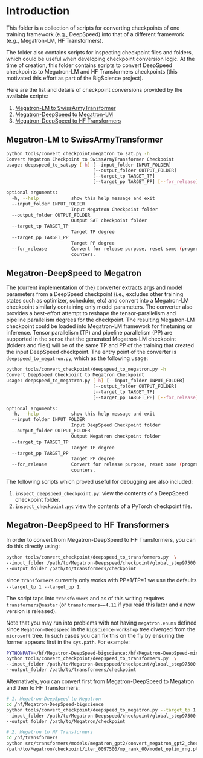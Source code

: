 # Introduction

This folder is a collection of scripts for converting checkpoints of one training framework (e.g., DeepSpeed) into that of a different framework (e.g., Megatron-LM, HF Transformers).

The folder also contains scripts for inspecting checkpoint files and folders, which could be useful when developing checkpoint conversion logic. At the time of creation, this folder contains scripts to convert DeepSpeed checkpoints to Megatron-LM and HF Transformers checkpoints (this motivated this effort as part of the BigScience project).

Here are the list and details of checkpoint conversions provided by the available scripts:

1. [Megatron-LM to SwissArmyTransformer](#Megatron-DeepSpeed-to-HF-Transformers)
1. [Megatron-DeepSpeed to Megatron-LM](#Megatron-DeepSpeed-to-Megatron)
1. [Megatron-DeepSpeed to HF Transformers](#Megatron-DeepSpeed-to-HF-Transformers)



## Megatron-LM to SwissArmyTransformer
```bash
python tools/convert_checkpoint/megatron_to_sat.py -h
Convert Megatron Checkpoint to SwissArmyTransformer Checkpoint
usage: deepspeed_to_sat.py [-h] [--input_folder INPUT_FOLDER]
                                [--output_folder OUTPUT_FOLDER]
                                [--target_tp TARGET_TP]
                                [--target_pp TARGET_PP] [--for_release]

optional arguments:
  -h, --help            show this help message and exit
  --input_folder INPUT_FOLDER
                        Input Megatron Checkpoint folder
  --output_folder OUTPUT_FOLDER
                        Output SAT checkpoint folder
  --target_tp TARGET_TP
                        Target TP degree
  --target_pp TARGET_PP
                        Target PP degree
  --for_release         Convert for release purpose, reset some (progress)
                        counters.
```


## Megatron-DeepSpeed to Megatron

The (current implementation of the) converter extracts args and model parameters from a DeepSpeed checkpoint (i.e., excludes other training states such as optimizer, scheduler, etc) and convert into a Megatron-LM checkpoint similarly containing only model parameters. The converter also provides a best-effort attempt to reshape the tensor-parallelism and pipeline parallelism degrees for the checkpoint. The resulting Megatron-LM checkpoint could be loaded into Megatron-LM framework for finetuning or inference. Tensor parallelism (TP) and pipeline parallelism (PP) are supported in the sense that the generated Megatron-LM checkpoint (folders and files) will be of the same TP and PP of the training that created the input DeepSpeed checkpoint. The entry point of the converter is `deepspeed_to_megatron.py`, which as the following usage:
```bash
python tools/convert_checkpoint/deepspeed_to_megatron.py -h
Convert DeepSpeed Checkpoint to Megatron Checkpoint
usage: deepspeed_to_megatron.py [-h] [--input_folder INPUT_FOLDER]
                                [--output_folder OUTPUT_FOLDER]
                                [--target_tp TARGET_TP]
                                [--target_pp TARGET_PP] [--for_release]

optional arguments:
  -h, --help            show this help message and exit
  --input_folder INPUT_FOLDER
                        Input DeepSpeed Checkpoint folder
  --output_folder OUTPUT_FOLDER
                        Output Megatron checkpoint folder
  --target_tp TARGET_TP
                        Target TP degree
  --target_pp TARGET_PP
                        Target PP degree
  --for_release         Convert for release purpose, reset some (progress)
                        counters.
```

The following scripts which proved useful for debugging are also included:
1. `inspect_deepspeed_checkpoint.py`: view the contents of a DeepSpeed checkpoint folder.
2. `inspect_checkpoint.py`: view the contents of a PyTorch checkpoint file.

## Megatron-DeepSpeed to HF Transformers

In order to convert from Megatron-DeepSpeed to HF Transformers, you can do this directly using:

```bash
python tools/convert_checkpoint/deepspeed_to_transformers.py  \
--input_folder /path/to/Megatron-Deepspeed/checkpoint/global_step97500 \
--output_folder /path/to/transformers/checkpoint
```
since `transformers` currently only works with PP=1/TP=1 we use the defaults `--target_tp 1 --target_pp 1`.

The script taps into `transformers` and as of this writing requires `transformers@master` (or `transformers==4.11` if you read this later and a new version is released).

Note that you may run into problems with not having `megatron.enums` defined since `Megatron-Deepspeed` in the `bigscience-workshop` tree diverged from the `microsoft` tree. In such cases you can fix this on the fly by ensuring the former appears first in the `sys.path`. For example:


```bash
PYTHONPATH=/hf/Megatron-DeepSpeed-bigscience:/hf/Megatron-DeepSpeed-microsoft \
python tools/convert_checkpoint/deepspeed_to_transformers.py  \
--input_folder /path/to/Megatron-Deepspeed/checkpoint/global_step97500 \
--output_folder /path/to/transformers/checkpoint
```

Alternatively, you can convert first from Megatron-DeepSpeed to Megatron and then to HF Transformers:

```bash
# 1. Megatron-DeepSpeed to Megatron
cd /hf/Megatron-DeepSpeed-bigscience
python tools/convert_checkpoint/deepspeed_to_megatron.py --target_tp 1 --target_pp 1 \
--input_folder /path/to/Megatron-Deepspeed/checkpoint/global_step97500 \
--output_folder /path/to/Megatron/checkpoint

# 2. Megatron to HF Transformers
cd /hf/transformers
python src/transformers/models/megatron_gpt2/convert_megatron_gpt2_checkpoint.py \
/path/to/Megatron/checkpoint/iter_0097500/mp_rank_00/model_optim_rng.pt
```

